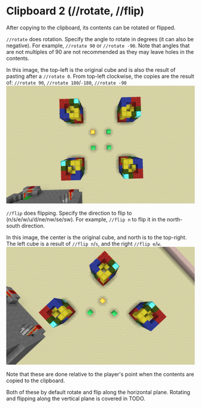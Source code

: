 # Clipboard 2 (//rotate, //flip)

After copying to the clipboard, its contents can be rotated or flipped.

`//rotate` does rotation. Specify the angle to rotate in degrees (it can also be negative). For example, `//rotate 90` or `//rotate -90`. Note that angles that are not multiples of 90 are not recommended as they may leave holes in the contents.

In this image, the top-left is the original cube and is also the result of pasting after a `//rotate 0`. From top-left clockwise, the copies are the result of: `//rotate 90`, `//rotate 180`/`-180`, `//rotate -90`
![](../images/rotate-paste.png)

`//flip` does flipping. Specify the direction to flip to (n/s/e/w/u/d/ne/nw/se/sw). For example, `//flip n` to flip it in the north-south direction.

In this image, the center is the original cube, and north is to the top-right. The left cube is a result of `//flip n`/`s`, and the right `//flip e`/`w`.
![](../images/flip-paste.png)

Note that these are done relative to the player's point when the contents are copied to the clipboard.

Both of these by default rotate and flip along the horizontal plane. Rotating and flipping along the vertical plane is covered in TODO.
